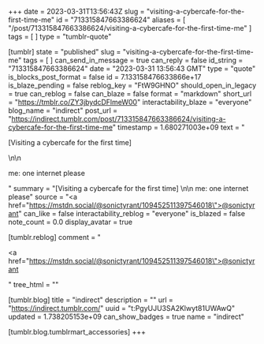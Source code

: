 +++
date = 2023-03-31T13:56:43Z
slug = "visiting-a-cybercafe-for-the-first-time-me"
id = "713315847663386624"
aliases = [ "/post/713315847663386624/visiting-a-cybercafe-for-the-first-time-me" ]
tags = [ ]
type = "tumblr-quote"

[tumblr]
state = "published"
slug = "visiting-a-cybercafe-for-the-first-time-me"
tags = [ ]
can_send_in_message = true
can_reply = false
id_string = "713315847663386624"
date = "2023-03-31 13:56:43 GMT"
type = "quote"
is_blocks_post_format = false
id = 7.133158476633866e+17
is_blaze_pending = false
reblog_key = "FtW9GHNO"
should_open_in_legacy = true
can_reblog = false
can_blaze = false
format = "markdown"
short_url = "https://tmblr.co/ZY3jbydcDFlmeW00"
interactability_blaze = "everyone"
blog_name = "indirect"
post_url = "https://indirect.tumblr.com/post/713315847663386624/visiting-a-cybercafe-for-the-first-time-me"
timestamp = 1.680271003e+09
text = "<p>[Visiting a cybercafe for the first time] </p>\n\n<p>me: one internet please</p>"
summary = "[Visiting a cybercafe for the first time] \n\n me: one internet please"
source = "<a href=\"https://mstdn.social/@sonictyrant/109452511397546018\">@sonictyrant</a>"
can_like = false
interactability_reblog = "everyone"
is_blazed = false
note_count = 0.0
display_avatar = true

[tumblr.reblog]
comment = "<p><a href=\"https://mstdn.social/@sonictyrant/109452511397546018\">@sonictyrant</a></p>"
tree_html = ""

[tumblr.blog]
title = "indirect"
description = ""
url = "https://indirect.tumblr.com/"
uuid = "t:PgyUJU3SA2Klwyt81UWAwQ"
updated = 1.738205153e+09
can_show_badges = true
name = "indirect"

[tumblr.blog.tumblrmart_accessories]
+++
